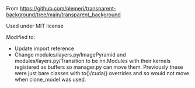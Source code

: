 From https://github.com/plemeri/transparent-background/tree/main/transparent_background

Used under MIT license

Modified to:
- Update import reference
- Change modules/layers.py/ImagePyramid and modules/layers.py/Transition to be
  nn.Modules with their kernels registered as buffers so manager.py can move them.
  Previously these were just bare classes with to()/cuda() overrides and so would not 
  move when clone_model was used.
